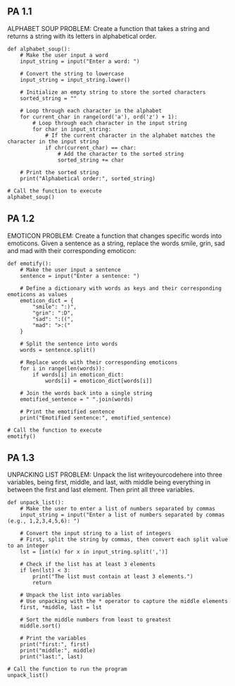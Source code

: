 ## PA 1.1
ALPHABET SOUP PROBLEM: Create a function that takes a string and returns a string with its letters in alphabetical order.

    def alphabet_soup():
        # Make the user input a word
        input_string = input("Enter a word: ")
        
        # Convert the string to lowercase
        input_string = input_string.lower()
        
        # Initialize an empty string to store the sorted characters
        sorted_string = ""
        
        # Loop through each character in the alphabet
        for current_char in range(ord('a'), ord('z') + 1):
            # Loop through each character in the input string
            for char in input_string:
                # If the current character in the alphabet matches the character in the input string
                if chr(current_char) == char:
                    # Add the character to the sorted string
                    sorted_string += char
        
        # Print the sorted string
        print("Alphabetical order:", sorted_string)
    
    # Call the function to execute
    alphabet_soup()

## PA 1.2
EMOTICON PROBLEM: Create a function that changes specific words into emoticons. Given a sentence as a string, replace the words smile, grin, sad and mad with their corresponding emoticon:

    def emotify():
        # Make the user input a sentence
        sentence = input("Enter a sentence: ")
    
        # Define a dictionary with words as keys and their corresponding emoticons as values
        emoticon_dict = {
            "smile": ":)",
            "grin": ":D",
            "sad": ":((",
            "mad": ">:("
        }
        
        # Split the sentence into words
        words = sentence.split()
        
        # Replace words with their corresponding emoticons
        for i in range(len(words)):
            if words[i] in emoticon_dict:
                words[i] = emoticon_dict[words[i]]
        
        # Join the words back into a single string
        emotified_sentence = " ".join(words)
        
        # Print the emotified sentence
        print("Emotified sentence:", emotified_sentence)
    
    # Call the function to execute
    emotify()

## PA 1.3
UNPACKING LIST PROBLEM: Unpack the list writeyourcodehere into three variables, being first, middle, and last, with middle being everything in between the first and last element. Then print all three variables.

    def unpack_list():
        # Make the user to enter a list of numbers separated by commas
        input_string = input("Enter a list of numbers separated by commas (e.g., 1,2,3,4,5,6): ")
        
        # Convert the input string to a list of integers
        # First, split the string by commas, then convert each split value to an integer
        lst = [int(x) for x in input_string.split(',')]
        
        # Check if the list has at least 3 elements
        if len(lst) < 3:
            print("The list must contain at least 3 elements.")
            return
        
        # Unpack the list into variables
        # Use unpacking with the * operator to capture the middle elements
        first, *middle, last = lst
    
        # Sort the middle numbers from least to greatest
        middle.sort()
        
        # Print the variables
        print("first:", first)
        print("middle:", middle)
        print("last:", last)
    
    # Call the function to run the program
    unpack_list()
